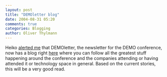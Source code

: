 ```yaml
---
layout: post
title: "DEMOletter blog"
date: 2004-08-31 05:20
comments: true
categories: Blogging
author: Oliver Thylmann
---
```



Heiko [alerted me](http://www.hebig.com/archives/002458.shtml) that DEMOletter, the newsletter for the DEMO conference, now has a blog right [here](http://www.demo.com/demoletter/) where you can follow all the greatest stuff happening around the conference and the companies attending or having attended it or technology space in general. Based on the current stories, this will be a very good read.


